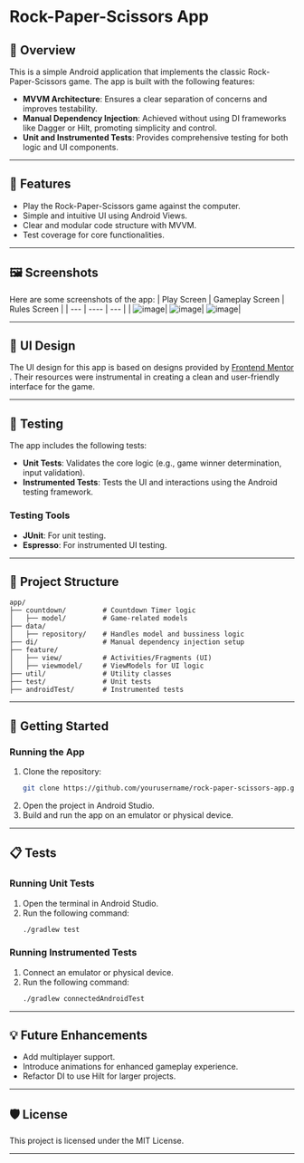 # Rock-Paper-Scissors App

## 📱 Overview
This is a simple Android application that implements the classic Rock-Paper-Scissors game. The app is built with the following features:

- **MVVM Architecture**: Ensures a clear separation of concerns and improves testability.
- **Manual Dependency Injection**: Achieved without using DI frameworks like Dagger or Hilt, promoting simplicity and control.
- **Unit and Instrumented Tests**: Provides comprehensive testing for both logic and UI components.

---

## 🔨 Features
- Play the Rock-Paper-Scissors game against the computer.
- Simple and intuitive UI using Android Views.
- Clear and modular code structure with MVVM.
- Test coverage for core functionalities.

---

## 🖼 Screenshots
Here are some screenshots of the app:
| Play Screen      | Gameplay Screen | Rules Screen     |
| ---        |    ----    |          --- |
| ![image](https://github.com/user-attachments/assets/42c264e4-86f3-4688-9ceb-765d2cd78a23)| ![image](https://github.com/user-attachments/assets/8a656b74-ba48-4cd7-a85b-a5b529f62728)| ![image](https://github.com/user-attachments/assets/03812753-01c6-4c44-b2b2-0322f8ac6cb0)|

---

## 🎨 UI Design
The UI design for this app is based on designs provided by [Frontend Mentor](https://www.frontendmentor.io/challenges/rock-paper-scissors-game-pTgwgvgH) . Their resources were instrumental in creating a clean and user-friendly interface for the game.

---

## 🧪 Testing
The app includes the following tests:
- **Unit Tests**: Validates the core logic (e.g., game winner determination, input validation).
- **Instrumented Tests**: Tests the UI and interactions using the Android testing framework.

### Testing Tools
- **JUnit**: For unit testing.
- **Espresso**: For instrumented UI testing.

---

## 📂 Project Structure
```
app/
├── countdown/         # Countdown Timer logic
│   ├── model/         # Game-related models
├── data/
│   ├── repository/    # Handles model and bussiness logic
├── di/                # Manual dependency injection setup
├── feature/
│   ├── view/          # Activities/Fragments (UI)
│   ├── viewmodel/     # ViewModels for UI logic
├── util/              # Utility classes
├── test/              # Unit tests
├── androidTest/       # Instrumented tests
```

---

## 🚀 Getting Started

### Running the App
1. Clone the repository:
   ```bash
   git clone https://github.com/yourusername/rock-paper-scissors-app.git
   ```
2. Open the project in Android Studio.
3. Build and run the app on an emulator or physical device.

---

## 📋 Tests
### Running Unit Tests
1. Open the terminal in Android Studio.
2. Run the following command:
   ```bash
   ./gradlew test
   ```

### Running Instrumented Tests
1. Connect an emulator or physical device.
2. Run the following command:
   ```bash
   ./gradlew connectedAndroidTest
   ```

---

## 💡 Future Enhancements
- Add multiplayer support.
- Introduce animations for enhanced gameplay experience.
- Refactor DI to use Hilt for larger projects.

---

## 🛡 License
This project is licensed under the MIT License.

---
